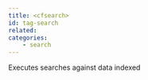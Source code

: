 ```yaml
---
title: <cfsearch>
id: tag-search
related:
categories:
    - search
---
```


Executes searches against data indexed
